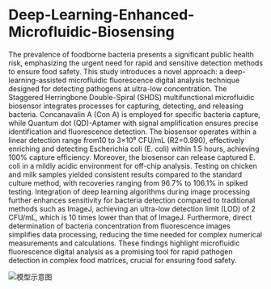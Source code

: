 # Deep-Learning-Enhanced-Microfluidic-Biosensing

The prevalence of foodborne bacteria presents a significant public health risk, emphasizing the urgent need for rapid and sensitive detection methods to ensure food safety. This study introduces a novel approach: a deep-learning-assisted microfluidic fluorescence digital analysis technique designed for detecting pathogens at ultra-low concentration. The Staggered Herringbone Double-Spiral (SHDS) multifunctional microfluidic biosensor integrates processes for capturing, detecting, and releasing bacteria. Concanavalin A (Con A) is employed for specific bacteria capture, while Quantum dot (QD)-Aptamer with signal amplification ensures precise identification and fluorescence detection. The biosensor operates within a linear detection range from10 to 3×10⁶ CFU/mL (R2=0.990), effectively enriching and detecting Escherichia coli (E. coli) within 1.5 hours, achieving 100% capture efficiency. Moreover, the biosensor can release captured E. coli in a mildly acidic environment for off-chip analysis. Testing on chicken and milk samples yielded consistent results compared to the standard culture method, with recoveries ranging from 96.7% to 106.1% in spiked testing. Integration of deep learning algorithms during image processing further enhances sensitivity for bacteria detection compared to traditional methods such as ImageJ, achieving an ultra-low detection limit (LOD) of 2 CFU/mL, which is 10 times lower than that of ImageJ. Furthermore, direct determination of bacteria concentration from fluorescence images simplifies data processing, reducing the time needed for complex numerical measurements and calculations. These findings highlight microfluidic fluorescence digital analysis as a promising tool for rapid pathogen detection in complex food matrices, crucial for ensuring food safety.

![模型示意图](master/CNN_Detection/model_diagram.jpg)

